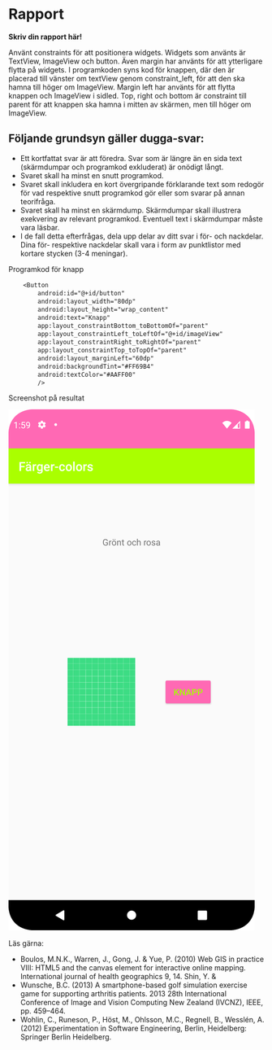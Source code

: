 
# Rapport

**Skriv din rapport här!**

Använt constraints för att positionera widgets. Widgets som använts är TextView, ImageView och button. 
Även margin har använts för att ytterligare flytta på widgets. 
I programkoden syns kod för knappen, där den är placerad till vänster om textView genom constraint_left, för att den ska hamna till höger om ImageView.
Margin left har använts för att flytta knappen och ImageView i sidled. Top, right och bottom är constraint till parent för att knappen ska hamna i mitten av skärmen, men till höger om ImageView.

## Följande grundsyn gäller dugga-svar:

- Ett kortfattat svar är att föredra. Svar som är längre än en sida text (skärmdumpar och programkod exkluderat) är onödigt långt.
- Svaret skall ha minst en snutt programkod.
- Svaret skall inkludera en kort övergripande förklarande text som redogör för vad respektive snutt programkod gör eller som svarar på annan teorifråga.
- Svaret skall ha minst en skärmdump. Skärmdumpar skall illustrera exekvering av relevant programkod. Eventuell text i skärmdumpar måste vara läsbar.
- I de fall detta efterfrågas, dela upp delar av ditt svar i för- och nackdelar. Dina för- respektive nackdelar skall vara i form av punktlistor med kortare stycken (3-4 meningar).

Programkod för knapp

```
    <Button
        android:id="@+id/button"
        android:layout_width="80dp"
        android:layout_height="wrap_content"
        android:text="Knapp"
        app:layout_constraintBottom_toBottomOf="parent"
        app:layout_constraintLeft_toLeftOf="@+id/imageView"
        app:layout_constraintRight_toRightOf="parent"
        app:layout_constraintTop_toTopOf="parent"
        android:layout_marginLeft="60dp"
        android:backgroundTint="#FF69B4"
        android:textColor="#AAFF00"
        />
```

Screenshot på resultat

![](Screenshot_app.png)

Läs gärna:

- Boulos, M.N.K., Warren, J., Gong, J. & Yue, P. (2010) Web GIS in practice VIII: HTML5 and the canvas element for interactive online mapping. International journal of health geographics 9, 14. Shin, Y. &
- Wunsche, B.C. (2013) A smartphone-based golf simulation exercise game for supporting arthritis patients. 2013 28th International Conference of Image and Vision Computing New Zealand (IVCNZ), IEEE, pp. 459–464.
- Wohlin, C., Runeson, P., Höst, M., Ohlsson, M.C., Regnell, B., Wesslén, A. (2012) Experimentation in Software Engineering, Berlin, Heidelberg: Springer Berlin Heidelberg.
